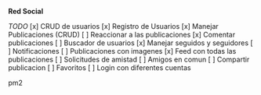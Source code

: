 **Red Social**


*TODO*
[x] CRUD de usuarios
[x] Registro de Usuarios
[x] Manejar Publicaciones (CRUD)
[ ] Reaccionar a las publicaciones
[x] Comentar publicaciones
[ ] Buscador de usuarios
[x] Manejar seguidos y seguidores
[ ] Notificaciones
[ ] Publicaciones con imagenes
[x] Feed con todas las publicaciones
[ ] Solicitudes de amistad
[ ] Amigos en comun
[ ] Compartir publicacion
[ ] Favoritos
[ ] Login con diferentes cuentas 

pm2



